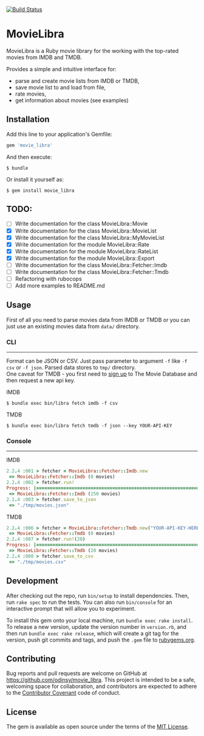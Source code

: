 [![Build Status](https://travis-ci.org/odinsy/movie_libra.svg?branch=master)](https://travis-ci.org/odinsy/movie_libra)

# MovieLibra

MovieLibra is a Ruby movie library for the working with the top-rated movies from IMDB and TMDB.

Provides a simple and intuitive interface for:
* parse and create movie lists from IMDB or TMDB,
* save movie list to and load from file,
* rate movies,
* get information about movies (see examples)

## Installation

Add this line to your application's Gemfile:

```ruby
gem 'movie_libra'
```

And then execute:

    $ bundle

Or install it yourself as:

    $ gem install movie_libra

## TODO:

- [ ] Write documentation for the class MovieLibra::Movie
- [x] Write documentation for the class MovieLibra::MovieList
- [x] Write documentation for the class MovieLibra::MyMovieList
- [x] Write documentation for the module MovieLibra::Rate
- [x] Write documentation for the module MovieLibra::RateList
- [x] Write documentation for the module MovieLibra::Export
- [ ] Write documentation for the class MovieLibra::Fetcher::Imdb
- [ ] Write documentation for the class MovieLibra::Fetcher::Tmdb
- [ ] Refactoring with rubocops
- [ ] Add more examples to README.md

## Usage

First of all you need to parse movies data from IMDB or TMDB or you can just use an existing movies data from ```data/``` directory.

### CLI

---

Format can be JSON or CSV. Just pass parameter to argument ```-f``` like ```-f csv``` or ```-f json```. Parsed data stores to ```tmp/``` directory.  
One caveat for TMDB - you first need to [sign up](https://www.themoviedb.org/account/signup) to The Movie Database and then request a new api key.  

IMDB

    $ bundle exec bin/libra fetch imdb -f csv

TMDB

    $ bundle exec bin/libra fetch tmdb -f json --key YOUR-API-KEY

### Console

---

IMDB

```ruby
2.2.4 :001 > fetcher = MovieLibra::Fetcher::Imdb.new
 => MovieLibra::Fetcher::Imdb (0 movies)
2.2.4 :002 > fetcher.run!
Progress: |==================================================================================================================================================================================================|
 => MovieLibra::Fetcher::Imdb (250 movies)
2.2.4 :003 > fetcher.save_to_json
 => "./tmp/movies.json"
 ```

 TMDB

```ruby
2.2.4 :006 > fetcher = MovieLibra::Fetcher::Tmdb.new("YOUR-API-KEY-HERE")
 => MovieLibra::Fetcher::Tmdb (0 movies)
2.2.4 :007 > fetcher.run!(20)
Progress: |==================================================================================================================================================================================================|
 => MovieLibra::Fetcher::Tmdb (20 movies)
2.2.4 :008 > fetcher.save_to_csv
 => "./tmp/movies.csv"
 ```

## Development

After checking out the repo, run `bin/setup` to install dependencies. Then, run `rake spec` to run the tests. You can also run `bin/console` for an interactive prompt that will allow you to experiment.

To install this gem onto your local machine, run `bundle exec rake install`. To release a new version, update the version number in `version.rb`, and then run `bundle exec rake release`, which will create a git tag for the version, push git commits and tags, and push the `.gem` file to [rubygems.org](https://rubygems.org).

## Contributing

Bug reports and pull requests are welcome on GitHub at https://github.com/odinsy/movie_libra. This project is intended to be a safe, welcoming space for collaboration, and contributors are expected to adhere to the [Contributor Covenant](http://contributor-covenant.org) code of conduct.


## License

The gem is available as open source under the terms of the [MIT License](http://opensource.org/licenses/MIT).
